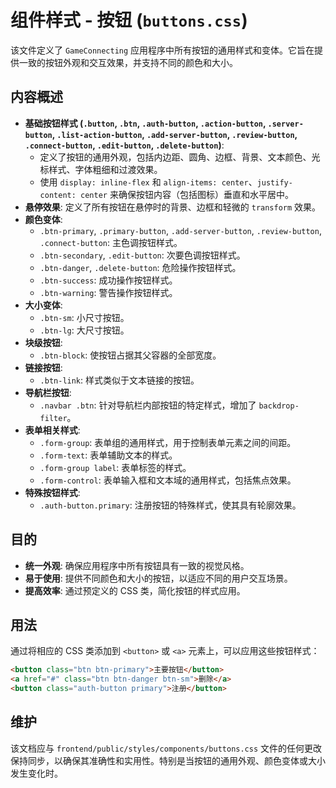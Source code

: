 # 组件样式 - 按钮 (`buttons.css`)

该文件定义了 `GameConnecting` 应用程序中所有按钮的通用样式和变体。它旨在提供一致的按钮外观和交互效果，并支持不同的颜色和大小。

## 内容概述

-   **基础按钮样式 (`.button`, `.btn`, `.auth-button`, `.action-button`, `.server-button`, `.list-action-button`, `.add-server-button`, `.review-button`, `.connect-button`, `.edit-button`, `.delete-button`)**:
    -   定义了按钮的通用外观，包括内边距、圆角、边框、背景、文本颜色、光标样式、字体粗细和过渡效果。
    -   使用 `display: inline-flex` 和 `align-items: center`、`justify-content: center` 来确保按钮内容（包括图标）垂直和水平居中。
-   **悬停效果**: 定义了所有按钮在悬停时的背景、边框和轻微的 `transform` 效果。
-   **颜色变体**: 
    -   `.btn-primary`, `.primary-button`, `.add-server-button`, `.review-button`, `.connect-button`: 主色调按钮样式。
    -   `.btn-secondary`, `.edit-button`: 次要色调按钮样式。
    -   `.btn-danger`, `.delete-button`: 危险操作按钮样式。
    -   `.btn-success`: 成功操作按钮样式。
    -   `.btn-warning`: 警告操作按钮样式。
-   **大小变体**: 
    -   `.btn-sm`: 小尺寸按钮。
    -   `.btn-lg`: 大尺寸按钮。
-   **块级按钮**: 
    -   `.btn-block`: 使按钮占据其父容器的全部宽度。
-   **链接按钮**: 
    -   `.btn-link`: 样式类似于文本链接的按钮。
-   **导航栏按钮**: 
    -   `.navbar .btn`: 针对导航栏内部按钮的特定样式，增加了 `backdrop-filter`。
-   **表单相关样式**: 
    -   `.form-group`: 表单组的通用样式，用于控制表单元素之间的间距。
    -   `.form-text`: 表单辅助文本的样式。
    -   `.form-group label`: 表单标签的样式。
    -   `.form-control`: 表单输入框和文本域的通用样式，包括焦点效果。
-   **特殊按钮样式**: 
    -   `.auth-button.primary`: 注册按钮的特殊样式，使其具有轮廓效果。

## 目的

-   **统一外观**: 确保应用程序中所有按钮具有一致的视觉风格。
-   **易于使用**: 提供不同颜色和大小的按钮，以适应不同的用户交互场景。
-   **提高效率**: 通过预定义的 CSS 类，简化按钮的样式应用。

## 用法

通过将相应的 CSS 类添加到 `<button>` 或 `<a>` 元素上，可以应用这些按钮样式：

```html
<button class="btn btn-primary">主要按钮</button>
<a href="#" class="btn btn-danger btn-sm">删除</a>
<button class="auth-button primary">注册</button>
```

## 维护

该文档应与 `frontend/public/styles/components/buttons.css` 文件的任何更改保持同步，以确保其准确性和实用性。特别是当按钮的通用外观、颜色变体或大小发生变化时。
